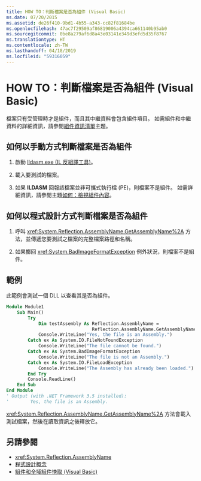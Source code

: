 ```yaml
---
title: HOW TO：判斷檔案是否為組件 (Visual Basic)
ms.date: 07/20/2015
ms.assetid: de26f410-9bd1-4b55-a343-cc82f81684be
ms.openlocfilehash: 47ac7f29509af86819006a4394ca661140b95ab0
ms.sourcegitcommit: 0be8a279af6d8a43e03141e349d3efd5d35f8767
ms.translationtype: HT
ms.contentlocale: zh-TW
ms.lasthandoff: 04/18/2019
ms.locfileid: "59316059"
---
```

# <a name="how-to-determine-if-a-file-is-an-assembly-visual-basic"></a>HOW TO：判斷檔案是否為組件 (Visual Basic)
檔案只有受管理時才是組件，而且其中繼資料會包含組件項目。 如需組件和中繼資料的詳細資訊，請參閱[組件資訊清單](../../../../framework/app-domains/assembly-manifest.md)主題。  
  
## <a name="how-to-manually-determine-if-a-file-is-an-assembly"></a>如何以手動方式判斷檔案是否為組件  
  
1. 啟動 [Ildasm.exe (IL 反組譯工具)](../../../../framework/tools/ildasm-exe-il-disassembler.md)。  
  
2. 載入要測試的檔案。  
  
3. 如果 **ILDASM** 回報該檔案並非可攜式執行檔 (PE)，則檔案不是組件。 如需詳細資訊，請參閱主題[如何：檢視組件內容](../../../../framework/app-domains/how-to-view-assembly-contents.md)。  
  
## <a name="how-to-programmatically-determine-if-a-file-is-an-assembly"></a>如何以程式設計方式判斷檔案是否為組件  
  
1. 呼叫 <xref:System.Reflection.AssemblyName.GetAssemblyName%2A> 方法，並傳遞您要測試之檔案的完整檔案路徑和名稱。  
  
2. 如果擲回 <xref:System.BadImageFormatException> 例外狀況，則檔案不是組件。  
  
## <a name="example"></a>範例  
 此範例會測試一個 DLL 以查看其是否為組件。  
  
```vb  
Module Module1  
    Sub Main()  
        Try  
            Dim testAssembly As Reflection.AssemblyName =  
                                Reflection.AssemblyName.GetAssemblyName("C:\Windows\Microsoft.NET\Framework\v3.5\System.Net.dll")  
            Console.WriteLine("Yes, the file is an Assembly.")  
        Catch ex As System.IO.FileNotFoundException  
            Console.WriteLine("The file cannot be found.")  
        Catch ex As System.BadImageFormatException  
            Console.WriteLine("The file is not an Assembly.")  
        Catch ex As System.IO.FileLoadException  
            Console.WriteLine("The Assembly has already been loaded.")  
        End Try  
        Console.ReadLine()  
    End Sub  
End Module  
' Output (with .NET Framework 3.5 installed):  
'        Yes, the file is an Assembly.  
```
  
 <xref:System.Reflection.AssemblyName.GetAssemblyName%2A> 方法會載入測試檔案，然後在讀取資訊之後釋放它。  
  
## <a name="see-also"></a>另請參閱

- <xref:System.Reflection.AssemblyName>
- [程式設計概念](../../../../visual-basic/programming-guide/concepts/index.md)
- [組件和全域組件快取 (Visual Basic)](index.md)

